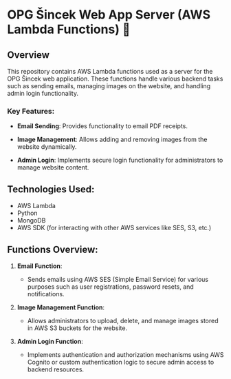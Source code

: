 # OPG Šincek Web App Server (AWS Lambda Functions) 🚀

## Overview

This repository contains AWS Lambda functions used as a server for the OPG Šincek web application. These functions handle various backend tasks such as sending emails, managing images on the website, and handling admin login functionality.

### Key Features:

- **Email Sending**: Provides functionality to email PDF receipts.
  
- **Image Management**: Allows adding and removing images from the website dynamically.
  
- **Admin Login**: Implements secure login functionality for administrators to manage website content.

## Technologies Used:

- AWS Lambda
- Python
- MongoDB
- AWS SDK (for interacting with other AWS services like SES, S3, etc.)

## Functions Overview:

1. **Email Function**:
   - Sends emails using AWS SES (Simple Email Service) for various purposes such as user registrations, password resets, and notifications.

2. **Image Management Function**:
   - Allows administrators to upload, delete, and manage images stored in AWS S3 buckets for the website.

3. **Admin Login Function**:
   - Implements authentication and authorization mechanisms using AWS Cognito or custom authentication logic to secure admin access to backend resources.
